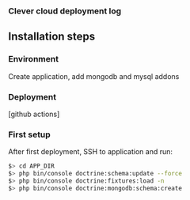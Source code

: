 ### Clever cloud deployment log


## Installation steps
### Environment
Create application, add mongodb and mysql addons

### Deployment
[github actions]

### First setup
After first deployment, SSH to application and run:

```bash
$> cd APP_DIR
$> php bin/console doctrine:schema:update --force
$> php bin/console doctrine:fixtures:load -n
$> php bin/console doctrine:mongodb:schema:create
```
